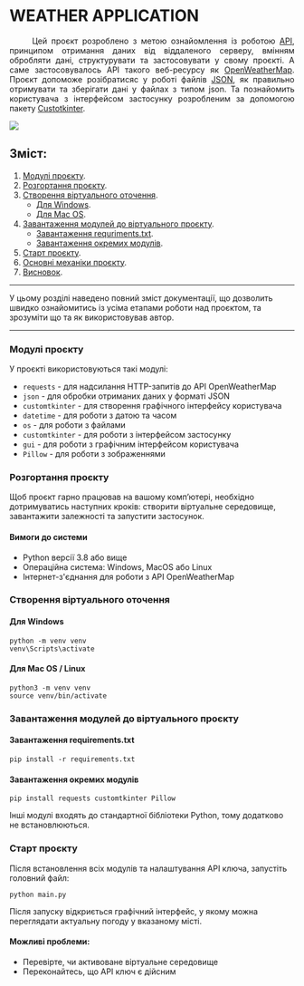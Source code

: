 <h1>WEATHER APPLICATION</h1>

<p style='text-align:  justify;'> 
    <span style='margin-left: 40px;'>Цей</span> 
    проєкт розроблено з метою ознайомлення із роботою 
    <a href='https://developer.mozilla.org/en-US/docs/Glossary/API'>API</a>, 
    принципом отримання даних від віддаленого серверу, вмінням обробляти дані, структурувати та застосовувати у свому проєкті. А саме застосовувалось API такого веб-ресурсу як 
    <a href='https://openweathermap.org/'>OpenWeatherMap</a>.
    Проєкт допоможе розібратисяс у роботі файлів
    <a href='https://www.json.org/json-uk.html'>JSON</a>, 
    як правильно отримувати та зберігати дані у файлах з типом json. Та познайомить користувача з інтерфейсом застосунку розробленим за допомогою пакету 
    <a href='https://customtkinter.tomschimansky.com/'>Custotkinter</a>.
</p>

<img src='/static/icon/screen.png'>

<h2>Зміст:</h2>
<ol>
    <li>
        <a href='#all-modules'>Модулі проєкту</a>.
    </li>
    <li>
        <a href='#download-project'>Розгортання проєкту</a>.
    </li>
    <li>
        <a href='#create-venv'>Створення віртуального оточення</a>.
        <ul>
            <li>
                <a href='#windows'>Для Windows</a>.
            </li>
            <li>
                <a href='#mac-os'>Для Mac OS</a>.
            </li>
        </ul>
    </li>
    <li>
        <a href='#download-modules'>Завантаження модулей до віртуального проєкту</a>.
        <ul>
            <li>
                <a href='#requriments'>Завантаження requriments.txt</a>.
            </li>
            <li>
                <a href='#pip-install'>Завантаження окремих модулів</a>.
            </li>
        </ul>
    </li>
    <li>
        <a href='#start-project'>Старт проєкту</a>.
    </li>
    <li>
        <a href='#base-mechanics'>Основні механіки проєкту</a>.
    </li>
    <li>
        <a href='#result'>Висновок</a>.
    </li>
</ol>

<hr>
У цьому розділі наведено повний зміст документації, що дозволить швидко ознайомитись із усіма етапами роботи над проєктом, та зрозуміти що та як використовував автор.


<hr>
<h3 id='all-modules'>Модулі проєкту</h3>

У проєкті використовуються такі модулі:

- `requests` - для надсилання HTTP-запитів до API OpenWeatherMap
- `json` - для обробки отриманих даних у форматі JSON
- `customtkinter` - для створення графічного інтерфейсу користувача
- `datetime` - для роботи з датою та часом
- `os` - для роботи з файлами
- `customtkinter` - для роботи з інтерфейсом застосунку
- `gui` - для роботи з графічним інтерфейсом користувача
- `Pillow` - для роботи з зображеннями 



<h3 id='download-project'>Розгортання проєкту</h3>

<p>
    Щоб проєкт гарно працював на вашому комп’ютері, необхідно дотримуватись наступних кроків: створити віртуальне середовище, завантажити залежності та запустити застосунок.
</p>

<h4 id='system-requirements'>Вимоги до системи</h4>
<ul>
    <li>Python версії 3.8 або вище</li>
    <li>Операційна система: Windows, MacOS або Linux</li>
    <li>Інтернет-з'єднання для роботи з API OpenWeatherMap</li>
</ul>

<h3 id='create-venv'>Створення віртуального оточення</h3>

<h4 id='windows'>Для Windows</h4>
<pre><code>python -m venv venv
venv\Scripts\activate</code></pre>

<h4 id='mac-os'>Для Mac OS / Linux</h4>
<pre><code>python3 -m venv venv
source venv/bin/activate</code></pre>

<h3 id='download-modules'>Завантаження модулей до віртуального проєкту</h3>

<h4 id='requriments'>Завантаження requirements.txt</h4>
<pre><code>pip install -r requirements.txt</code></pre>

<h4 id='pip-install'>Завантаження окремих модулів</h4>
<pre><code>pip install requests customtkinter Pillow</code></pre>
<p>Інші модулі входять до стандартної бібліотеки Python, тому додатково не встановлюються.</p>

<h3 id='start-project'>Старт проєкту</h3>

<p>Після встановлення всіх модулів та налаштування API ключа, запустіть головний файл:</p>
<pre><code>python main.py</code></pre>

<p>Після запуску відкриється графічний інтерфейс, у якому можна переглядати актуальну погоду у вказаному місті.</p>

<h4>Можливі проблеми:</h4>
<ul>
    <li>Перевірте, чи активоване віртуальне середовище</li>
    <li>Переконайтесь, що API ключ є дійсним</li>
</ul>
